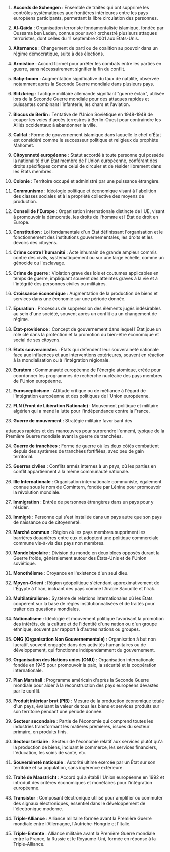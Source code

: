 
1. **Accords de Schengen** : Ensemble de traités qui ont supprimé les contrôles systématiques aux frontières intérieures entre les pays européens participants, permettant la libre circulation des personnes.

2. **Al-Qaïda** : Organisation terroriste fondamentaliste islamique, fondée par Oussama ben Laden, connue pour avoir orchestré plusieurs attaques terroristes, dont celles du 11 septembre 2001 aux États-Unis.

3. **Alternance** : Changement de parti ou de coalition au pouvoir dans un régime démocratique, suite à des élections.

4. **Armistice** : Accord formel pour arrêter les combats entre les parties en guerre, sans nécessairement signifier la fin du conflit.

5. **Baby-boom** : Augmentation significative du taux de natalité, observée notamment après la Seconde Guerre mondiale dans plusieurs pays.

6. **Blitzkrieg** : Tactique militaire allemande signifiant "guerre éclair", utilisée lors de la Seconde Guerre mondiale pour des attaques rapides et puissantes combinant l'infanterie, les chars et l'aviation.

7. **Blocus de Berlin** : Tentative de l'Union Soviétique en 1948-1949 de couper les voies d'accès terrestres à Berlin-Ouest pour contraindre les Alliés occidentaux à abandonner la ville.

8. **Califat** : Forme de gouvernement islamique dans laquelle le chef d'État est considéré comme le successeur politique et religieux du prophète Mahomet.

9. **Citoyenneté européenne** : Statut accordé à toute personne qui possède la nationalité d’un État membre de l'Union européenne, conférant des droits spécifiques comme celui de circuler et de résider librement dans les États membres.

10. **Colonie** : Territoire occupé et administré par une puissance étrangère.

11. **Communisme** : Idéologie politique et économique visant à l'abolition des classes sociales et à la propriété collective des moyens de production.

12. **Conseil de l’Europe** : Organisation internationale distincte de l'UE, visant à promouvoir la démocratie, les droits de l'homme et l'État de droit en Europe.

13. **Constitution** : Loi fondamentale d'un État définissant l'organisation et le fonctionnement des institutions gouvernementales, les droits et les devoirs des citoyens.

14. **Crime contre l’humanité** : Acte inhumain de grande ampleur commis contre des civils, systématiquement ou sur une large échelle, comme un génocide ou l'esclavage.

15. **Crime de guerre** : Violation grave des lois et coutumes applicables en temps de guerre, impliquant souvent des atteintes graves à la vie et à l'intégrité des personnes civiles ou militaires.

16. **Croissance économique** : Augmentation de la production de biens et services dans une économie sur une période donnée.

17. **Épuration** : Processus de suppression des éléments jugés indésirables au sein d'une société, souvent après un conflit ou un changement de régime.

18. **État-providence** : Concept de gouvernement dans lequel l'État joue un rôle clé dans la protection et la promotion du bien-être économique et social de ses citoyens.

19. **États souverainistes** : États qui défendent leur souveraineté nationale face aux influences et aux interventions extérieures, souvent en réaction à la mondialisation ou à l'intégration régionale.

20. **Euratom** : Communauté européenne de l'énergie atomique, créée pour coordonner les programmes de recherche nucléaire des pays membres de l'Union européenne.

21. **Euroscepticisme** : Attitude critique ou de méfiance à l'égard de l'intégration européenne et des politiques de l'Union européenne.

22. **FLN (Front de Libération Nationale)** : Mouvement politique et militaire algérien qui a mené la lutte pour l'indépendance contre la France.

23. **Guerre de mouvement** : Stratégie militaire favorisant des

 attaques rapides et des manœuvres pour surprendre l'ennemi, typique de la Première Guerre mondiale avant la guerre de tranchées.

24. **Guerre de tranchées** : Forme de guerre où les deux côtés combattent depuis des systèmes de tranchées fortifiées, avec peu de gain territorial.

25. **Guerres civiles** : Conflits armés internes à un pays, où les parties en conflit appartiennent à la même communauté nationale.

26. **IIIe Internationale** : Organisation internationale communiste, également connue sous le nom de Comintern, fondée par Lénine pour promouvoir la révolution mondiale.

27. **Immigration** : Entrée de personnes étrangères dans un pays pour y résider.

28. **Immigré** : Personne qui s'est installée dans un pays autre que son pays de naissance ou de citoyenneté.

29. **Marché commun** : Région où les pays membres suppriment les barrières douanières entre eux et adoptent une politique commerciale commune vis-à-vis des pays non membres.

30. **Monde bipolaire** : Division du monde en deux blocs opposés durant la Guerre froide, généralement autour des États-Unis et de l'Union soviétique.

31. **Monothéisme** : Croyance en l'existence d'un seul dieu.

32. **Moyen-Orient** : Région géopolitique s'étendant approximativement de l'Égypte à l'Iran, incluant des pays comme l'Arabie Saoudite et l'Irak.

33. **Multilatéralisme** : Système de relations internationales où les États coopèrent sur la base de règles institutionnalisées et de traités pour traiter des questions mondiales.

34. **Nationalisme** : Idéologie et mouvement politique favorisant la promotion des intérêts, de la culture et de l'identité d'une nation ou d'un groupe ethnique, souvent par rapport à d'autres nations ou groupes.

35. **ONG (Organisation Non Gouvernementale)** : Organisation à but non lucratif, souvent engagée dans des activités humanitaires ou de développement, qui fonctionne indépendamment du gouvernement.

36. **Organisation des Nations unies (ONU)** : Organisation internationale fondée en 1945 pour promouvoir la paix, la sécurité et la coopération internationale.

37. **Plan Marshall** : Programme américain d'après la Seconde Guerre mondiale pour aider à la reconstruction des pays européens dévastés par le conflit.

38. **Produit intérieur brut (PIB)** : Mesure de la production économique totale d'un pays, évaluant la valeur de tous les biens et services produits sur son territoire pendant une période donnée.

39. **Secteur secondaire** : Partie de l'économie qui comprend toutes les industries transformant les matières premières, issues du secteur primaire, en produits finis.

40. **Secteur tertiaire** : Secteur de l'économie relatif aux services plutôt qu'à la production de biens, incluant le commerce, les services financiers, l'éducation, les soins de santé, etc.

41. **Souveraineté nationale** : Autorité ultime exercée par un État sur son territoire et sa population, sans ingérence extérieure.

42. **Traité de Maastricht** : Accord qui a établi l'Union européenne en 1992 et introduit des critères économiques et monétaires pour l'intégration européenne.

43. **Transistor** : Composant électronique utilisé pour amplifier ou commuter des signaux électroniques, essentiel dans le développement de l'électronique moderne.

44. **Triple-Alliance** : Alliance militaire formée avant la Première Guerre mondiale entre l'Allemagne, l'Autriche-Hongrie et l'Italie.

45. **Triple-Entente** : Alliance militaire avant la Première Guerre mondiale entre la France, la Russie et le Royaume-Uni, formée en réponse à la Triple-Alliance.